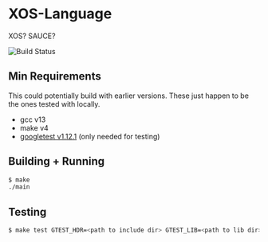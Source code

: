 # XOS-Language

XOS? SAUCE?

![Build Status](https://github.com/dsLeks/XOS-Language/actions/workflows/build.yml/badge.svg)

## Min Requirements

This could potentially build with earlier versions. These just happen to be the
ones tested with locally.

- gcc v13
- make v4
- [googletest v1.12.1](https://github.com/google/googletest/releases/tag/release-1.12.1)  (only needed for testing)

## Building + Running

```sh
$ make
./main
```

## Testing

```sh
$ make test GTEST_HDR=<path to include dir> GTEST_LIB=<path to lib dir>
```
